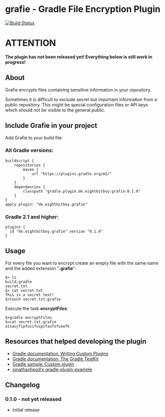 # grafie - Gradle File Encryption Plugin
[![Build Status](https://travis-ci.org/EightBitBoy/grafie.svg?branch=master)](https://travis-ci.org/EightBitBoy/grafie)

# ATTENTION
**The plugin has not been released yet! Everything below is still work in progress!**

## About
Grafie encrypts files containing sensitive information in your repository.

Sometimes it is difficult to exclude secret but important information from a public repository. This might be special configuration files or API keys which should not be visible to the general public. 

## Include Grafie in your project
Add Grafie to your build file:

### All Gradle versions:
```
buildscript {
    repositories {
        maven {
            url "https://plugins.gradle.org/m2/"
        }
    }
    dependencies {
        classpath "gradle.plugin.de.eightbitboy:grafie:0.1.0"
    }
}
apply plugin: "de.eightbitboy.grafie"
```

### Gradle 2.1 and higher:
```
plugins {
  id "de.eightbitboy.grafie" version "0.1.0"
}
```

## Usage
For every file you want to encrypt create an empty file with the same name and the added extension "**.grafie**":
```
$> ls
build.gradle
secret.txt
$> cat secret.txt
This is a secret text!
$>touch secret.txt.grafie
```

Execute the task **encryptFiles**:
```
$>gradle encryptFiles
$>cat secret.txt.grafie
oisaujfipfusifuspifaufofuoefk
```

## Resources that helped developing the plugin
* [Gradle documentation: Writing Custom Plugins](https://docs.gradle.org/current/userguide/custom_plugins.html)
* [Gradle documentation: The Gradle TestKit](https://docs.gradle.org/current/userguide/test_kit.html)
* [Gradle sample: Custom plugin](https://github.com/gradle/gradle/tree/master/subprojects/docs/src/samples/customPlugin)
* [jonathanhood's gradle-plugin-example](https://github.com/jonathanhood/gradle-plugin-example)

## Changelog

### 0.1.0 - not yet released
* Initial release
